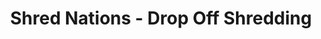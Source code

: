 ---
title: "Shred Nations - Drop Off Shredding"
url: /philadelphia/shred-nations-drop-off-shredding/
shop: shop
---